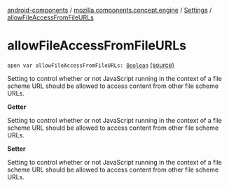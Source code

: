 [android-components](../../index.md) / [mozilla.components.concept.engine](../index.md) / [Settings](index.md) / [allowFileAccessFromFileURLs](./allow-file-access-from-file-u-r-ls.md)

# allowFileAccessFromFileURLs

`open var allowFileAccessFromFileURLs: `[`Boolean`](https://kotlinlang.org/api/latest/jvm/stdlib/kotlin/-boolean/index.html) [(source)](https://github.com/mozilla-mobile/android-components/blob/master/components/concept/engine/src/main/java/mozilla/components/concept/engine/Settings.kt#L89)

Setting to control whether or not JavaScript running in the context of a file scheme URL
should be allowed to access content from other file scheme URLs.

**Getter**

Setting to control whether or not JavaScript running in the context of a file scheme URL
should be allowed to access content from other file scheme URLs.

**Setter**

Setting to control whether or not JavaScript running in the context of a file scheme URL
should be allowed to access content from other file scheme URLs.

